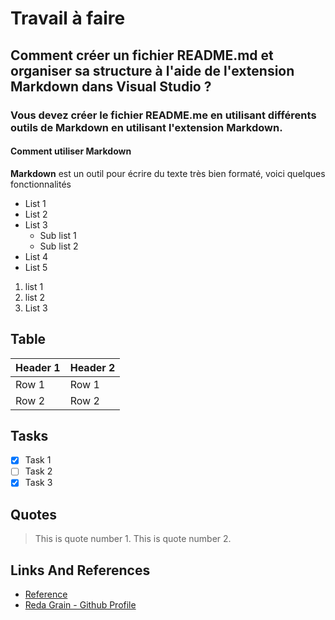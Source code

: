 # Travail à faire

## Comment créer un fichier README.md et organiser sa structure à l'aide de l'extension Markdown dans Visual Studio ?

### Vous devez créer le fichier README.me en utilisant différents outils de Markdown en utilisant l'extension Markdown.

#### Comment utiliser Markdown

**Markdown** est un outil pour écrire du texte très bien formaté, voici quelques fonctionnalités

* List 1
* List 2
* List 3
  * Sub list 1
  * Sub list 2
* List 4
* List 5


 1. list 1
 2. list 2
 3. List 3



## Table


| Header 1 | Header 2 |
|----------|----------|
| Row 1    | Row 1    |
| Row 2    | Row 2    |


## Tasks

- [x] Task 1
- [ ] Task 2
- [x] Task 3

## Quotes
> This is quote number 1.
> This is quote number 2.

## Links And References 
- [Reference](https://github.com/grain03/CNMH/blob/master/Branch%20Techniques/Labs/Lab-Markdown/Reference.md)
- [Reda Grain - Github Profile](https://www.github.com/grain03)
